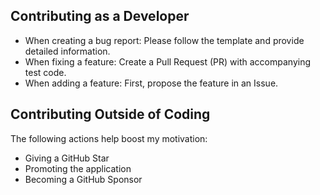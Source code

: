 ## Contributing as a Developer
- When creating a bug report: Please follow the template and provide detailed information.
- When fixing a feature: Create a Pull Request (PR) with accompanying test code.
- When adding a feature: First, propose the feature in an Issue.

## Contributing Outside of Coding
The following actions help boost my motivation:

- Giving a GitHub Star
- Promoting the application
- Becoming a GitHub Sponsor
